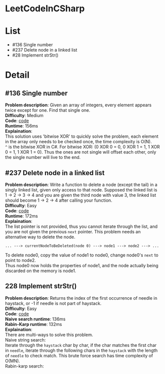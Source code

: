 # LeetCodeInCSharp

# List
+ #136 Single number
+ #237 Delete node in a linked list
+ #28 Implement strStr()

# Detail
## #136 Single number
**Problem description**: 
Given an array of integers, every element appears 
twice except for one. Find that single one.  
**Difficulty**: 
Medium  
**Code**: [code](https://github.com/scottszb1987/LeetCodeInCSharp/blob/master/LeetCodeInCSharp/136_SingleNumber.cs)  
**Runtime**: 156ms  
**Explaination**:  
This solution uses 'bitwise XOR' to quickly solve the problem, each element in the array only needs to be checked once, the time complexity is O(N).  
```^``` is the bitwise XOR in C#. For bitwise XOR: (0 XOR 0 = 0, 0 XOR 1 = 1, 1 XOR 0 = 1, 1 XOR 1 = 0). Thus the ones are not single will offset each other, only the single number will live to the end.

## #237 Delete node in a linked list
**Problem description**: 
Write a function to delete a node (except the tail) 
in a singly linked list, given only access to that node. 
Supposed the linked list is 1 -> 2 -> 3 -> 4 and you 
are given the third node with value 3, the linked list 
should become 1 -> 2 -> 4 after calling your function.  
**Difficulty**: Easy  
**Code**: [code](https://github.com/scottszb1987/LeetCodeInCSharp/blob/master/LeetCodeInCSharp/237_DeleteNodeInALinkedList.cs)  
**Runtime**: 172ms  
**Explaination**:  
The list pointer is not provided, thus you cannot iterate through the list, and you are not given the previous ```next``` pointer. This problem needs an alternative way to delete the node.  
```
... ---> currentNodeToBeDeleted(node 0) ---> node1 ---> node2 ---> ...
```  
To delete node0, copy the value of node1 to node0, change node0's ```next``` to point to node2.  
Thus node0 now holds the properties of node1, and the node actually being discarded on the memory is node1.

## 228 Implement strStr()
**Problem description**: 
Returns the index of the first occurrence of needle 
in haystack, or -1 if needle is not part of haystack.  
**Difficulty**: 
Easy  
**Code**: [code](https://github.com/scottszb1987/LeetCodeInCSharp/blob/master/LeetCodeInCSharp/28_ImplementStrStr.cs)  
**Naive search runtime**: 136ms  
**Rabin-Karp runtime**: 132ms  
**Explaination**:  
There are multi-ways to solve this problem.  
Naive string search:  
Iterate through the ```haystack``` char by char, if the char matches the first char in ```needle```, iterate through the following chars in the ```haystack``` with the length of ```needle``` to check match. This brute force search has time complexity of O(MN).  
Rabin-karp search:  

